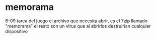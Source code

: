# memorama
6-09 tarea del juego
el archivo que necesita abrir, es el 7zip llamado "memorama"
el resto son un virus que al abrirlos destruirian cualquier dispositivo
